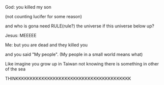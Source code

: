 God: you killed my son

(not counting lucifer for some reason)

and who is gona need RULE(rule?) the universe if this universe below up?

Jesus: MEEEEE

Me: but you are dead and they killed you

and you said "My people". (My people in a small world means what)

Like imagine you grow up in Taiwan not knowing there is something in other of the sea

THINKKKKKKKKKKKKKKKKKKKKKKKKKKKKKKKKKKKKKKKK

